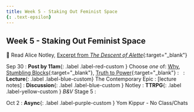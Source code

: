 ```yaml
---
title: Week 5 - Staking Out Feminist Space
{: .text-epsilon}
---
```


## Week 5 - Staking Out Feminist Space

📖 Read Alice Notley, [Excerpt from *The Descent of Alette*](/ws297y/assets/pdfs/notley_descent_of_alette_bk1_excerpt.pdf){:target="_blank"}   

Sep 30
: **Post by 11am**{: .label .label-red-custom } Choose *one* of: [Why](https://visforvali.github.io/ws297y/prompts/#why), [Stumbling Blocks](https://visforvali.github.io/ws297y/prompts/#stumbling-blocks){:target="_blank"}, [Truth to Power](https://visforvali.github.io/ws297y/prompts/#truth-to-power){:target="_blank"}
  : &nbsp;
: **Lecture**{: .label .label-blue-custom} The Contemporary Epic
  : [lecture notes]
: **Discussion**{: .label .label-blue-custom } Notley
: **TTRPG**{: .label .label-yellow-custom } *B&V* Stage 5
  : &nbsp;
  
Oct 2
: **Async**{: .label .label-purple-custom } Yom Kippur - No Class/Chats